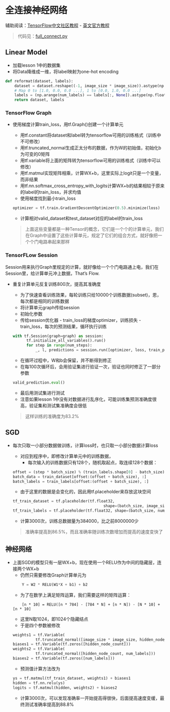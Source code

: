 # 全连接神经网络
辅助阅读：[TensorFlow中文社区教程](http://www.tensorfly.cn/tfdoc/tutorials/mnist_tf.html) - [英文官方教程](https://www.tensorflow.org/versions/r0.8/tutorials/mnist/pros/index.html#train-the-model)
  
> 代码见：[full_connect.py](../../src/sgd/full_connect.py)

## Linear Model
- 加载lesson 1中的数据集
- 将Data降维成一维，将label映射为one-hot encoding
```python
def reformat(dataset, labels):
    dataset = dataset.reshape((-1, image_size * image_size)).astype(np.float32)
    # Map 0 to [1.0, 0.0, 0.0 ...], 1 to [0.0, 1.0, 0.0 ...]
    labels = (np.arange(num_labels) == labels[:, None]).astype(np.float32)
    return dataset, labels
```
### TensorFlow Graph
- 使用梯度计算train_loss，用tf.Graph()创建一个计算单元
  - 用tf.constant将dataset和label转为tensorflow可用的训练格式（训练中不可修改）
  - 用tf.truncated_normal生成正太分布的数据，作为W的初始值，初始化b为可变的0矩阵
  - 用tf.variable将上面的矩阵转为tensorflow可用的训练格式（训练中可以修改）
  - 用tf.matmul实现矩阵相乘，计算WX+b，这里实际上logit只是一个变量，而非结果
  - 用tf.nn.softmax_cross_entropy_with_logits计算WX+b的结果相较于原来的label的train_loss，并求均值
  - 使用梯度找到最小train_loss
  ```python
  optimizer = tf.train.GradientDescentOptimizer(0.5).minimize(loss)
  ```
  - 计算相对valid_dataset和test_dataset对应的label的train_loss
  
  > 上面这些变量都是一种Tensor的概念，它们是一个个的计算单元，我们在Graph中设置了这些计算单元，规定了它们的组合方式，就好像把一个个门电路串起来那样

### TensorFLow Session
Session用来执行Graph里规定的计算，就好像给一个个门电路通上电，我们在Session里，给计算单元冲上数据，That’s Flow.
- 重复计算单元反复训练800次，提高其准确度
  - 为了快速查看训练效果，每轮训练只给10000个训练数据(subset)，恩，每次都是相同的训练数据
  - 将计算单元graph传给session
  - 初始化参数
  - 传给session优化器 - train_loss的梯度optimizer，训练损失 - train_loss，每次的预测结果，循环执行训练
  ```python
  with tf.Session(graph=graph) as session:
        tf.initialize_all_variables().run()
        for step in range(num_steps):
            _, l, predictions = session.run([optimizer, loss, train_prediction])
  ```
  - 在循环过程中，W和b会保留，并不断得到修正
  - 在每100次循环后，会用验证集进行验证一次，验证也同时修正了一部分参数
  ```python
  valid_prediction.eval()
  ```
  - 最后用测试集进行测试
  - 注意如果lesson 1中没有对数据进行乱序化，可能训练集预测准确度很高，验证集和测试集准确度会很低
  
  > 这样训练的准确度为83.2%
  
## SGD
- 每次只取一小部分数据做训练，计算loss时，也只取一小部分数据计算loss
  - 对应到程序中，即修改计算单元中的训练数据，
    - 每次输入的训练数据只有128个，随机取起点，取连续128个数据：
  ```python
  offset = (step * batch_size) % (train_labels.shape[0] - batch_size)
  batch_data = train_dataset[offset:(offset + batch_size), :]
  batch_labels = train_labels[offset:(offset + batch_size), :]
  ```
  - 由于这里的数据是会变化的，因此用tf.placeholder来存放这块空间
  ```python
  tf_train_dataset = tf.placeholder(tf.float32,
                                          shape=(batch_size, image_size * image_size))
  tf_train_labels = tf.placeholder(tf.float32, shape=(batch_size, num_labels))
  ```
  - 计算3000次，训练总数据量为384000，比之前8000000少
  
  > 准确率提高到86.5%，而且准确率随训练次数增加而提高的速度变快了

## 神经网络 
- 上面SGD的模型只有一层WX+b，现在使用一个RELU作为中间的隐藏层，连接两个WX+b
  - 仍然只需要修改Graph计算单元为
  ```python
      Y = W2 * RELU(W1*X + b1) + b2
  ```  
  - 为了在数学上满足矩阵运算，我们需要这样的矩阵运算：
  ```
      [n * 10] = RELU([n * 784] · [784 * N] + [n * N]) · [N * 10] + [n * 10]  
  ```
  - 这里N取1024，即1024个隐藏结点
  - 于是四个参数被修改
  ```python
  weights1 = tf.Variable(
            tf.truncated_normal([image_size * image_size, hidden_node_count]))
  biases1 = tf.Variable(tf.zeros([hidden_node_count]))
  weights2 = tf.Variable(
            tf.truncated_normal([hidden_node_count, num_labels]))
  biases2 = tf.Variable(tf.zeros([num_labels]))
  ```
  - 预测值计算方法改为
  ```python
  ys = tf.matmul(tf_train_dataset, weights1) + biases1
  hidden = tf.nn.relu(ys)
  logits = tf.matmul(hidden, weights2) + biases2
  ```
  - 计算3000次，可以发现准确率一开始提高得很快，后面提高速度变缓，最终测试准确率提高到88.8%